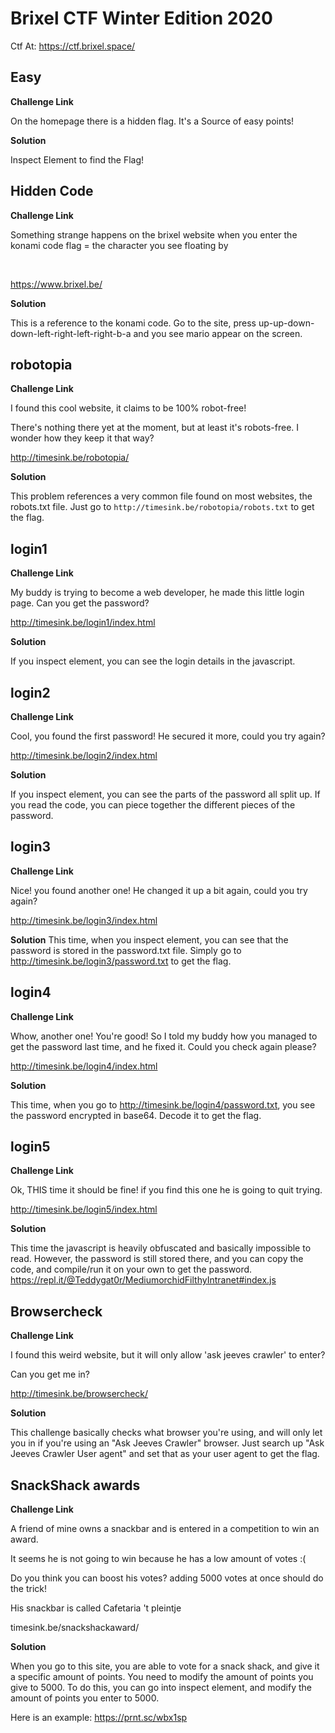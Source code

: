 # Brixel CTF Winter Edition 2020

Ctf At: https://ctf.brixel.space/

## Easy

**Challenge Link**

On the homepage there is a hidden flag. It's a Source of easy points!
<br />

**Solution**

Inspect Element to find the Flag!

## Hidden Code

**Challenge Link**

Something strange happens on the brixel website when you enter the konami code
flag = the character you see floating by

<br />

https://www.brixel.be/

**Solution**

This is a reference to the konami code. 
Go to the site, press up-up-down-down-left-right-left-right-b-a and you see mario appear on the screen.

## robotopia

**Challenge Link**

I found this cool website, it claims to be 100% robot-free!

There's nothing there yet at the moment, but at least it's robots-free. I wonder how they keep it that way?
<br />

http://timesink.be/robotopia/

**Solution**

This problem references a very common file found on most websites, the robots.txt file.  Just go to `http://timesink.be/robotopia/robots.txt` to get the flag.

## login1

**Challenge Link**

My buddy is trying to become a web developer, he made this little login page. Can you get the password?
<br />

http://timesink.be/login1/index.html

**Solution**

If you inspect element, you can see the login details in the javascript.

## login2

**Challenge Link**

Cool, you found the first password! He secured it more, could you try again?

http://timesink.be/login2/index.html

**Solution**

If you inspect element, you can see the parts of the password all split up.  If you read the code, you can piece together the different pieces of the password.

## login3

**Challenge Link**

Nice! you found another one! He changed it up a bit again, could you try again?

http://timesink.be/login3/index.html

**Solution**
This time, when you inspect element, you can see that the password is stored in the password.txt file.  Simply go to http://timesink.be/login3/password.txt to get the flag.

## login4

**Challenge Link**

Whow, another one! You're good! So I told my buddy how you managed to get the password last time, and he fixed it. Could you check again please?

http://timesink.be/login4/index.html

**Solution**

This time, when you go to http://timesink.be/login4/password.txt, you see the password encrypted in base64.  Decode it to get the flag.

## login5

**Challenge Link**

Ok, THIS time it should be fine! if you find this one he is going to quit trying.

http://timesink.be/login5/index.html

**Solution**

This time the javascript is heavily obfuscated and basically impossible to read.  However, the password is still stored there, and you can copy the code, and compile/run it on your own to get the password.  
https://repl.it/@Teddygat0r/MediumorchidFilthyIntranet#index.js

## Browsercheck

**Challenge Link**

I found this weird website, but it will only allow 'ask jeeves crawler' to enter?

Can you get me in?


http://timesink.be/browsercheck/

**Solution**

This challenge basically checks what browser you're using, and will only let you in if you're using an "Ask Jeeves Crawler" browser.  Just search up "Ask Jeeves Crawler User agent" and set that as your user agent to get the flag.

## SnackShack awards

**Challenge Link**

A friend of mine owns a snackbar and is entered in a competition to win an award.

It seems he is not going to win because he has a low amount of votes :(

Do you think you can boost his votes? adding 5000 votes at once should do the trick!

His snackbar is called Cafetaria 't pleintje


timesink.be/snackshackaward/

**Solution**

When you go to this site, you are able to vote for a snack shack, and give it a specific amount of points.  You need to modify the amount of points you give to 5000.  To do this, you can go into inspect element, and modify the amount of points you enter to 5000.  

Here is an example: https://prnt.sc/wbx1sp

